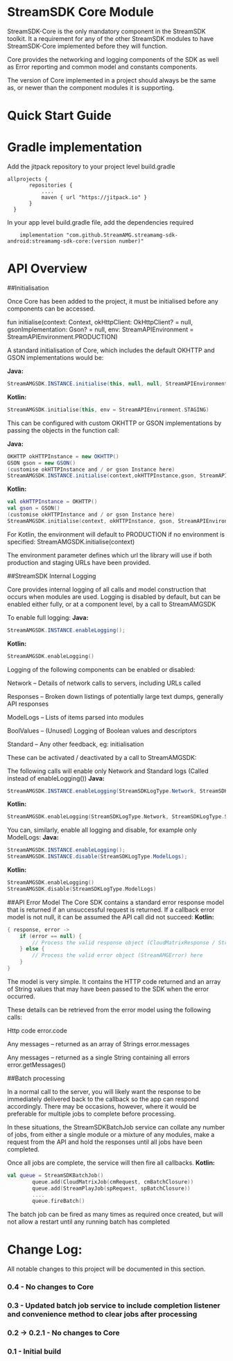 
StreamSDK Core Module
=====================
StreamSDK-Core is the only mandatory component in the StreamSDK toolkit. It a requirement for any of the other StreamSDK modules to have StreamSDK-Core implemented before they will function.

Core provides the networking and logging components of the SDK as well as Error reporting and common model and constants components.

The version of Core implemented in a project should always be the same as, or newer than the component modules it is supporting.

Quick Start Guide
======

Gradle implementation
=====


Add the jitpack repository to your project level build.gradle

```
allprojects {
       repositories {
           ....
           maven { url "https://jitpack.io" }
       }
  }
```

In your app level build.gradle file, add the dependencies required

```  
    implementation "com.github.StreamAMG.streamamg-sdk-android:streamamg-sdk-core:(version number)"
```  

API Overview
============

##Initialisation

Once Core has been added to the project, it must be initialised before any components can be accessed.

fun initialise(context: Context, okHttpClient: OkHttpClient? = null, gsonImplementation: Gson? = null, env: StreamAPIEnvironment = StreamAPIEnvironment.PRODUCTION)

A standard initialisation of Core, which includes the default OKHTTP and GSON implementations would be:

**Java:**
```java
StreamAMGSDK.INSTANCE.initialise(this, null, null, StreamAPIEnvironment.STAGING);
```
**Kotlin:**
```kotlin
StreamAMGSDK.initialise(this, env = StreamAPIEnvironment.STAGING)
```
This can be configured with custom OKHTTP or GSON implementations by passing the objects in the function call:

**Java:**
```java
OKHTTP okHTTPInstance = new OKHTTP()
GSON gson = new GSON()
(customise okHTTPInstance and / or gson Instance here)
StreamAMGSDK.INSTANCE.initialise(context,okHTTPInstance,gson, StreamAPIEnvironment.STAGING);
```
**Kotlin:**
```kotlin
val okHTTPInstance = OKHTTP()
val gson = GSON()
(customise okHTTPInstance and / or gson Instance here)
StreamAMGSDK.initialise(context, okHTTPInstance, gson, StreamAPIEnvironment.STAGING)
```
For Kotlin, the environment will default to PRODUCTION if no environment is specified:
StreamAMGSDK.initialise(context)

The environment parameter defines which url the library will use if both production and staging URLs have been provided.


##StreamSDK Internal Logging

Core provides internal logging of all calls and model construction that occurs when modules are used. Logging is disabled by default, but can be enabled either fully, or at a component level, by a call to StreamAMGSDK

To enable full logging:
**Java:**
```java
StreamAMGSDK.INSTANCE.enableLogging();
```
**Kotlin:**
```kotlin
StreamAMGSDK.enableLogging()
```
Logging of the following components can be enabled or disabled:

Network – Details of network calls to servers, including URLs called

Responses – Broken down listings of potentially large text dumps, generally API responses

ModelLogs – Lists of items parsed into modules

BoolValues – (Unused) Logging of Boolean values and descriptors

Standard – Any other feedback, eg: initialisation

These can be activated / deactivated by a call to StreamAMGSDK:

The following calls will enable only Network and Standard logs (Called instead of enableLogging())
**Java:**
```java
StreamAMGSDK.INSTANCE.enableLogging(StreamSDKLogType.Network, StreamSDKLogType.Standard);
```
**Kotlin:**
```kotlin
StreamAMGSDK.enableLogging(StreamSDKLogType.Network, StreamSDKLogType.Standard)
```
You can, similarly, enable all logging and disable, for example only ModelLogs:
**Java:**
```java
StreamAMGSDK.INSTANCE.enableLogging();
StreamAMGSDK.INSTANCE.disable(StreamSDKLogType.ModelLogs);
```
**Kotlin:**
```kotlin
StreamAMGSDK.enableLogging()
StreamAMGSDK.disable(StreamSDKLogType.ModelLogs)
```

##API Error Model
The Core SDK contains a standard error response model that is returned if an unsuccessful request is returned. If a callback error model is not null, it can be assumed the API call did not succeed:
**Kotlin:**
```kotlin
{ response, error ->
    if (error == null) {
        // Process the valid response object (CloudMatrixResponse / StreamPlayResponse) here
    } else {
        // Process the valid error object (StreamAMGError) here
    }
}
```
The model is very simple. It contains the HTTP code returned and an array of String values that may have been passed to the SDK when the error occurred.

These details can be retrieved from the error model using the following calls:

Http code
error.code

Any messages – returned as an array of Strings
error.messages

Any messages – returned as a single String containing all errors
error.getMessages()

##Batch processing

In a normal call to the server, you will likely want the response to be immediately delivered back to the callback so the app can respond accordingly. There may be occasions, however, where it would be preferable for multiple jobs to complete before processing.

In these situations, the StreamSDKBatchJob service can collate any number of jobs, from either a single module or a mixture of any modules, make a request from the API and hold the responses until all jobs have been completed.

Once all jobs are complete, the service will then fire all callbacks.
**Kotlin:**
```kotlin
val queue = StreamSDKBatchJob()
        queue.add(CloudMatrixJob(cmRequest, cmBatchClosure))
        queue.add(StreamPlayJob(spRequest, spBatchClosure))
        ....
        queue.fireBatch()
```

The batch job can be fired as many times as required once created, but will not allow a restart until any running batch has completed

Change Log:
===========

All notable changes to this project will be documented in this section.

### 0.4 - No changes to Core

### 0.3 - Updated batch job service to include completion listener and convenience method to clear jobs after processing

### 0.2 -> 0.2.1 - No changes to Core

### 0.1 - Initial build
